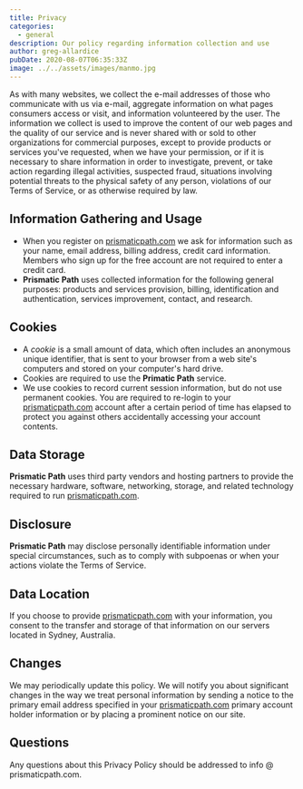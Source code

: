 ```yaml
---
title: Privacy
categories:
  - general
description: Our policy regarding information collection and use
author: greg-allardice
pubDate: 2020-08-07T06:35:33Z
image: ../../assets/images/manmo.jpg
---
```


As with many websites, we collect the e-mail addresses of those who communicate with us via e-mail, aggregate information on what pages consumers access or visit, and information volunteered by the user. The information we collect is used to improve the content of our web pages and the quality of our service and is never shared with or sold to other organizations for commercial purposes, except to provide products or services you've requested, when we have your permission, or if it is necessary to share information in order to investigate, prevent, or take action regarding illegal activities, suspected fraud, situations involving potential threats to the physical safety of any person, violations of our Terms of Service, or as otherwise required by law.

## Information Gathering and Usage

- When you register on [prismaticpath.com](https://prismaticpath.com) we ask for information such as your name, email address, billing address, credit card information. Members who sign up for the free account are not required to enter a credit card.
- **Prismatic Path** uses collected information for the following general purposes: products and services provision, billing, identification and authentication, services improvement, contact, and research.

## Cookies

- A _cookie_ is a small amount of data, which often includes an anonymous unique identifier, that is sent to your browser from a web site's computers and stored on your computer's hard drive.
- Cookies are required to use the **Primatic Path** service.
- We use cookies to record current session information, but do not use permanent cookies. You are required to re-login to your [prismaticpath.com](https://prismaticpath.com) account after a certain period of time has elapsed to protect you against others accidentally accessing your account contents.

## Data Storage

**Prismatic Path** uses third party vendors and hosting partners to provide the necessary hardware, software, networking, storage, and related technology required to run [prismaticpath.com](https://prismaticpath.com).

## Disclosure

**Prismatic Path** may disclose personally identifiable information under special circumstances, such as to comply with subpoenas or when your actions violate the Terms of Service.

## Data Location

If you choose to provide [prismaticpath.com](https://prismaticpath.com) with your information, you consent to the transfer and storage of that information on our servers located in Sydney, Australia.

## Changes

We may periodically update this policy. We will notify you about significant changes in the way we treat personal information by sending a notice to the primary email address specified in your [prismaticpath.com](https://prismaticpath.com) primary account holder information or by placing a prominent notice on our site.

## Questions

Any questions about this Privacy Policy should be addressed to info @ prismaticpath.com.
